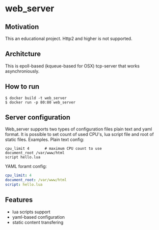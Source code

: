 # web_server

## Motivation

This an educational project. Http2 and higher is not supported.

## Architcture

This is epoll-based (kqueue-based for OSX) tcp-server that works asynchroniously.

## How to run

```
$ docker build -t web_server
$ docker run -p 80:80 web_server
```

## Server configuration

Web_server supports two types of configuration files plain text and yaml format. 
It is possible to set count of used CPU's, lua script file and root of static files.
Examples.
Plain text config:
```
cpu_limit 4       # maximum CPU count to use
document_root /var/www/html
script hello.lua
```

YAML foramt config:
```yaml
cpu_limit: 4
document_root: /var/www/html
script: hello.lua
```

## Features
- lua scripts support
- yaml-based configuration
- static content transfering
